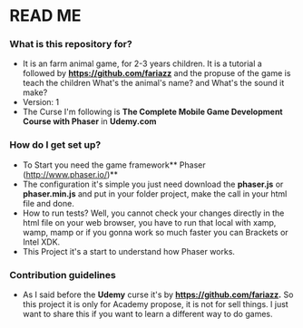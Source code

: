 # READ ME #

### What is this repository for? ###

* It is an farm animal game, for 2-3 years children. It is a tutorial a followed by **https://github.com/fariazz** and the propuse of the game is teach the children What's the animal's name? and What's the sound it make? 
* Version: 1
* The Curse I'm following is **The Complete Mobile Game Development Course with Phaser** in **Udemy.com**

### How do I get set up? ###

* To Start you need the game framework** Phaser (http://www.phaser.io/)**
* The configuration it's simple you just need download the **phaser.js** or **phaser.min.js** and put in your folder project, make the call in your html file and done.
* How to run tests? Well, you cannot check your changes directly in the html file on your web browser, you have to run that local with xamp, wamp, mamp or if you gonna work so much faster you can Brackets or Intel XDK.
* This Project it's a start to understand how Phaser works.

### Contribution guidelines ###

* As I said before the **Udemy** curse it's by **https://github.com/fariazz.** So this project it is only for Academy propose, it is not for sell things. I just want to share this if you want to learn a different way to do games.